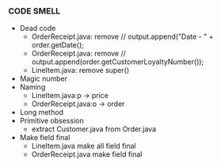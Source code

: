 ### CODE SMELL

- Dead code
  - OrderReceipt.java: remove //        output.append("Date - " + order.getDate();
  - OrderReceipt.java: remove //        output.append(order.getCustomerLoyaltyNumber());
  - LineItem.java: remove super()
- Magic number
- Naming
  - LineItem.java:p -> price
  - OrderReceipt.java:o -> order
- Long method
- Primitive obsession
  - extract Customer.java from Order.java
- Make field final
  - LineItem.java make all field final
  - OrderReceipt.java make field final
